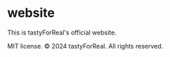 # website

This is tastyForReal's official website.

MIT license. © 2024 tastyForReal. All rights reserved.

